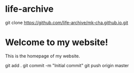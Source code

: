 # life-archive
git clone https://github.com/life-archive/mk-cha.github.io.git
<!DOCTYPE html>
<html>
<head>
	<title>My Website</title>
</head>
<body>
	<h1>Welcome to my website!</h1>
	<p>This is the homepage of my website.</p>
</body>
</html>
git add .
git commit -m "Initial commit"
git push origin master
